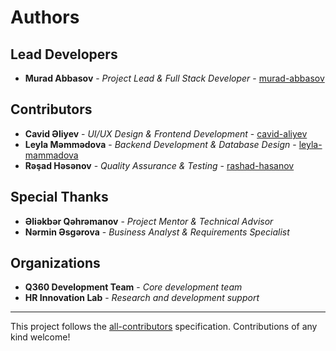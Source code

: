 # Authors

## Lead Developers

* **Murad Abbasov** - *Project Lead & Full Stack Developer* - [murad-abbasov](https://github.com/murad-abbasov)

## Contributors

* **Cavid Əliyev** - *UI/UX Design & Frontend Development* - [cavid-aliyev](https://github.com/cavid-aliyev)
* **Leyla Məmmədova** - *Backend Development & Database Design* - [leyla-mammadova](https://github.com/leyla-mammadova)
* **Rəşad Həsənov** - *Quality Assurance & Testing* - [rashad-hasanov](https://github.com/rashad-hasanov)

## Special Thanks

* **Əliəkbər Qəhrəmanov** - *Project Mentor & Technical Advisor*
* **Nərmin Əsgərova** - *Business Analyst & Requirements Specialist*

## Organizations

* **Q360 Development Team** - *Core development team*
* **HR Innovation Lab** - *Research and development support*

---

This project follows the [all-contributors](https://github.com/all-contributors/all-contributors) specification. Contributions of any kind welcome!